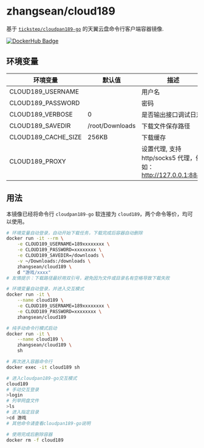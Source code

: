 # zhangsean/cloud189

基于 [`tickstep/cloudpan189-go`](https://github.com/tickstep/cloudpan189-go) 的天翼云盘命令行客户端容器镜像.

[![DockerHub Badge](http://dockeri.co/image/zhangsean/cloud189)](https://hub.docker.com/r/zhangsean/cloud189/)

## 环境变量

环境变量 | 默认值 | 描述
---|---|---
CLOUD189_USERNAME | | 用户名
CLOUD189_PASSWORD | | 密码
CLOUD189_VERBOSE | 0 | 是否输出接口调试日志
CLOUD189_SAVEDIR | /root/Downloads | 下载文件保存路径
CLOUD189_CACHE_SIZE| 256KB | 下载缓存
CLOUD189_PROXY | | 设置代理, 支持 http/socks5 代理，例如：http://127.0.0.1:8888

## 用法

本镜像已经将命令行 `cloudpan189-go` 软连接为 `cloud189`，两个命令等价，均可以使用。

```sh
# 环境变量自动登录，自动开始下载任务，下载完成后容器自动删除
docker run -it --rm \
    -e CLOUD189_USERNAME=189xxxxxxxx \
    -e CLOUD189_PASSWORD=xxxxxxxx \
    -e CLOUD189_SAVEDIR=/downloads \
    -v ~/Downloads:/downloads \
    zhangsean/cloud189 \
    d "游戏/xxxx"
# 友情提示：下载路径最好用双引号，避免因为文件或目录名有空格导致下载失败

# 环境变量自动登录，并进入交互模式
docker run -it \
    --name cloud189 \
    -e CLOUD189_USERNAME=189xxxxxxxx \
    -e CLOUD189_PASSWORD=xxxxxxxx \
    zhangsean/cloud189

# 纯手动命令行模式启动
docker run -it \
    --name cloud189 \
    zhangsean/cloud189 \
    sh

# 再次进入容器命令行
docker exec -it cloud189 sh

# 进入cloudpan189-go交互模式
cloud189
# 手动交互登录
>login
# 列举网盘文件
>ls
# 进入指定目录
>cd 游戏
# 其他命令请查看cloudpan189-go说明

# 使用完成后删除容器
docker rm -f cloud189
```
